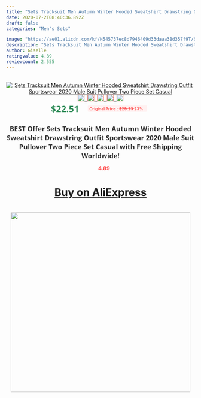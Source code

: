 ```yaml
---
title: "Sets Tracksuit Men Autumn Winter Hooded Sweatshirt Drawstring Outfit Sportswear 2020 Male Suit Pullover Two Piece Set Casual"
date: 2020-07-2T08:40:36.892Z
draft: false
categories: "Men's Sets"

image: "https://ae01.alicdn.com/kf/H545737ec8d7946409d33daaa38d357f9T/Sets-Tracksuit-Men-Autumn-Winter-Hooded-Sweatshirt-Drawstring-Outfit-Sportswear-2020-Male-Suit-Pullover-Two-Piece.png_220x220.png"
description: "Sets Tracksuit Men Autumn Winter Hooded Sweatshirt Drawstring Outfit Sportswear 2020 Male Suit Pullover Two Piece Set Casual"
author: Giselle
ratingvalue: 4.89
reviewcount: 2.555
---
```

<br>
<div style="text-align: center;">
<a href="https://s.click.aliexpress.com/e/_A8Wps1" target="_blank" rel="nofollow noopener noreferrer"><img alt="Sets Tracksuit Men Autumn Winter Hooded Sweatshirt Drawstring Outfit Sportswear 2020 Male Suit Pullover Two Piece Set Casual" class="magnifier-image" src="https://ae01.alicdn.com/kf/H545737ec8d7946409d33daaa38d357f9T/Sets-Tracksuit-Men-Autumn-Winter-Hooded-Sweatshirt-Drawstring-Outfit-Sportswear-2020-Male-Suit-Pullover-Two-Piece.png_220x220.png_640x640.jpg">
<br>
<img style="border:1px solid salmon" src="https://ae01.alicdn.com/kf/H545737ec8d7946409d33daaa38d357f9T/Sets-Tracksuit-Men-Autumn-Winter-Hooded-Sweatshirt-Drawstring-Outfit-Sportswear-2020-Male-Suit-Pullover-Two-Piece.png_120x120.jpg">&nbsp;&nbsp;<img style="border:1px solid salmon" src="https://ae01.alicdn.com/kf/H70b5f506a6f444f286f55f7942470b59a/Sets-Tracksuit-Men-Autumn-Winter-Hooded-Sweatshirt-Drawstring-Outfit-Sportswear-2020-Male-Suit-Pullover-Two-Piece.png_120x120.jpg">&nbsp;&nbsp;<img style="border:1px solid salmon" src="https://ae01.alicdn.com/kf/H1a22ed36037b490182e16a61b77450c3N/Sets-Tracksuit-Men-Autumn-Winter-Hooded-Sweatshirt-Drawstring-Outfit-Sportswear-2020-Male-Suit-Pullover-Two-Piece.png_120x120.jpg">&nbsp;&nbsp;<img style="border:1px solid salmon" src="https://ae01.alicdn.com/kf/H882c97d9a8f9499e823ba71aa675f4adC/Sets-Tracksuit-Men-Autumn-Winter-Hooded-Sweatshirt-Drawstring-Outfit-Sportswear-2020-Male-Suit-Pullover-Two-Piece.png_120x120.jpg">&nbsp;&nbsp;<img style="border:1px solid salmon" src="https://ae01.alicdn.com/kf/H5f3c155910914dd59209baa441255feeo/Sets-Tracksuit-Men-Autumn-Winter-Hooded-Sweatshirt-Drawstring-Outfit-Sportswear-2020-Male-Suit-Pullover-Two-Piece.png_120x120.jpg"></a></div><br0>
<div style="text-align: center;"><span style="background-color: white; border: 0px; box-sizing: border-box; color: seagreen; display: inline-block; font-family: &quot;open sans&quot; , &quot;arial&quot; , &quot;helvetica&quot; , sans-serif , &quot;heiti&quot;; font-size: 24px; font-stretch: inherit; font-weight: 700; line-height: inherit; margin: 0px 10px 0px 0px; padding: 0px; vertical-align: middle;">$22.51 </span>
<span style="background: rgb(255 , 241 , 241); border-radius: 3px; border: 0px; box-sizing: border-box; color: #ff4747; display: inline-block; font-family: inherit; font-size: 12px; font-stretch: inherit; font-style: inherit; font-variant: inherit; font-weight: 600; line-height: inherit; margin: 0px; padding: 2px 5px; transform: scale(0.9); vertical-align: middle;">Original Price : <b style="text-decoration: line-through;">$29.23 </b> 23%&nbsp;&nbsp;</span></div>
<h1 style="color: #333333; display: inline-block; font-family: &quot;open sans&quot; , &quot;arial&quot; , &quot;helvetica&quot; , sans-serif , &quot;heiti&quot;; font-size: 18px; font-stretch: inherit; font-weight: 700; text-align: center;">BEST Offer Sets Tracksuit Men Autumn Winter Hooded Sweatshirt Drawstring Outfit Sportswear 2020 Male Suit Pullover Two Piece Set Casual with Free Shipping Worldwide!</h1>
<div style="color: #ff4747; text-align: center;">
<img src="https://4.bp.blogspot.com/-M0ZcTcb-5uY/XleCXlxnR4I/AAAAAAAAAEc/OrjgMkXV1oMQFaCRZj5HQwOCBcu3w1FegCPcBGAYYCw/s1600/star.png" style="height: 15px;">&nbsp;<b>4.89</b></div>
<div class="button_cont" align="center"><a class="buynow_a" href="https://s.click.aliexpress.com/e/_A8Wps1" target="_blank" rel="nofollow noopener noreferrer"><H1>Buy on AliExpress</H1></a></div><br>
<div class="separator" style="clear: both; text-align: center;">
<img src="https://lh3.googleusercontent.com/-pTy5HemUv9M/XlePHvY0dAI/AAAAAAAAAE4/0nX5iRUoIWY8eMW9Dpxeirr157OZliDIgCLcBGAsYHQ/s1600/badge.gif" width="480">
</div>
